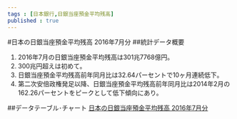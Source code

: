 ```yaml
--- 
tags : [日本銀行,日銀当座預金平均残高] 
published : true
---
```

#日本の日銀当座預金平均残高 2016年7月分
##統計データ概要
1. 2016年7月の日銀当座預金平均残高は301兆7768億円。
1. 300兆円超えは初めて。
1. 日銀当座預金平均残高前年同月比は32.64パーセントで10ヶ月連続低下。
1. 第二次安倍政権発足以降、日銀当座預金平均残高前年同月比は2014年2月の162.26パーセントをピークとして低下傾向にあり。
   
##データテーブル･チャート
[日本の日銀当座預金平均残高 2016年7月分](http://knowledgevault.saecanet.com/charts/am-consulting.co.jp-2016-08-02-11-31-55.html)
